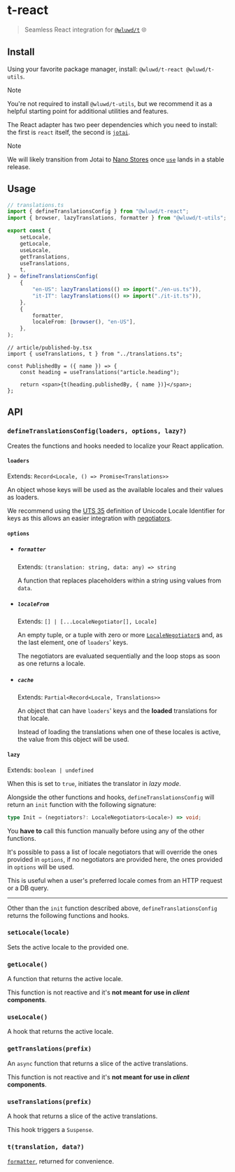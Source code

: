 # t-react

> Seamless React integration for [`@wluwd/t`](https://github.com/wluwd/t) 🌐

## Install

Using your favorite package manager, install: `@wluwd/t-react @wluwd/t-utils`.

> [!NOTE]
> You're not required to install `@wluwd/t-utils`, but we recommend it as a helpful starting point for additional utilities and features.

The React adapter has two peer dependencies which you need to install: the first is `react` itself, the second is [`jotai`](https://jotai.org).

> [!NOTE]
> We will likely transition from Jotai to [Nano Stores](https://github.com/nanostores/nanostores) once [`use`](https://react.dev/reference/react/use) lands in a stable release.

## Usage

<!-- eslint-skip -->

```ts
// translations.ts
import { defineTranslationsConfig } from "@wluwd/t-react";
import { browser, lazyTranslations, formatter } from "@wluwd/t-utils";

export const {
	setLocale,
	getLocale,
	useLocale,
	getTranslations,
	useTranslations,
	t,
} = defineTranslationsConfig(
	{
		"en-US": lazyTranslations(() => import("./en-us.ts")),
		"it-IT": lazyTranslations(() => import("./it-it.ts")),
	},
	{
		formatter,
		localeFrom: [browser(), "en-US"],
	},
);
```

<!-- eslint-skip -->

```tsx
// article/published-by.tsx
import { useTranslations, t } from "../translations.ts";

const PublishedBy = ({ name }) => {
	const heading = useTranslations("article.heading");

	return <span>{t(heading.publishedBy, { name })}</span>;
};
```

## API

### `defineTranslationsConfig(loaders, options, lazy?)`

Creates the functions and hooks needed to localize your React application.

#### `loaders`

Extends: `Record<Locale, () => Promise<Translations>>`

An object whose keys will be used as the available locales and their values as loaders.

We recommend using the [UTS 35](https://www.unicode.org/reports/tr35/#Locale_Extension_Key_and_Type_Data) definition of Unicode Locale Identifier for keys as this allows an easier integration with [negotiators](#localefrom).

#### `options`

- ##### `formatter`

  Extends: `(translation: string, data: any) => string`

  A function that replaces placeholders within a string using values from `data`.

- ##### `localeFrom`

  Extends: `[] | [...LocaleNegotiator[], Locale]`

  An empty tuple, or a tuple with zero or more [`LocaleNegotiator`s](../t-utils) and, as the last element, one of `loaders`' keys.

  The negotiators are evaluated sequentially and the loop stops as soon as one returns a locale.

- ##### `cache`

  Extends: `Partial<Record<Locale, Translations>>`

  An object that can have `loaders`' keys and the **loaded** translations for that locale.

  Instead of loading the translations when one of these locales is active, the value from this object will be used.

#### `lazy`

Extends: `boolean | undefined`

When this is set to `true`, initiates the translator in _lazy mode_.

Alongside the other functions and hooks, `defineTranslationsConfig` will return an `init` function with the following signature:

<!-- eslint-skip -->

```ts
type Init = (negotiators?: LocaleNegotiators<Locale>) => void;
```

You **have to** call this function manually before using any of the other functions.

It's possible to pass a list of locale negotiators that will override the ones provided in `options`, if no negotiators are provided here, the ones provided in `options` will be used.

This is useful when a user's preferred locale comes from an HTTP request or a DB query.

---

Other than the `init` function described above, `defineTranslationsConfig` returns the following functions and hooks.

### `setLocale(locale)`

Sets the active locale to the provided one.

### `getLocale()`

A function that returns the active locale.

This function is not reactive and it's **not meant for use in _client_ components**.

### `useLocale()`

A hook that returns the active locale.

### `getTranslations(prefix)`

An `async` function that returns a slice of the active translations.

This function is not reactive and it's **not meant for use in _client_ components**.

### `useTranslations(prefix)`

A hook that returns a slice of the active translations.

This hook triggers a `Suspense`.

### `t(translation, data?)`

[`formatter`](#formatter), returned for convenience.
